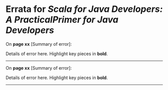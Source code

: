 # Errata for _Scala for Java Developers: A PracticalPrimer for Java Developers_

On **page xx** [Summary of error]:
 
Details of error here. Highlight key pieces in **bold**.

***

On **page xx** [Summary of error]:
 
Details of error here. Highlight key pieces in **bold**.

***